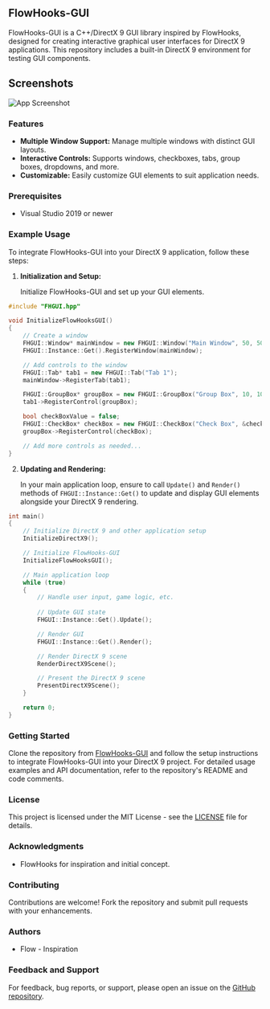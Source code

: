 ## FlowHooks-GUI

FlowHooks-GUI is a C++/DirectX 9 GUI library inspired by FlowHooks, designed for creating interactive graphical user interfaces for DirectX 9 applications. This repository includes a built-in DirectX 9 environment for testing GUI components.

## Screenshots

![App Screenshot](https://i.imgur.com/dsWpOaM.png)

### Features

- **Multiple Window Support:** Manage multiple windows with distinct GUI layouts.
- **Interactive Controls:** Supports windows, checkboxes, tabs, group boxes, dropdowns, and more.
- **Customizable:** Easily customize GUI elements to suit application needs.

### Prerequisites

- Visual Studio 2019 or newer

### Example Usage

To integrate FlowHooks-GUI into your DirectX 9 application, follow these steps:

1. **Initialization and Setup:**

   Initialize FlowHooks-GUI and set up your GUI elements.
```cpp
#include "FHGUI.hpp"

void InitializeFlowHooksGUI()
{
    // Create a window
    FHGUI::Window* mainWindow = new FHGUI::Window("Main Window", 50, 50, 600, 400);
    FHGUI::Instance::Get().RegisterWindow(mainWindow);

    // Add controls to the window
    FHGUI::Tab* tab1 = new FHGUI::Tab("Tab 1");
    mainWindow->RegisterTab(tab1);

    FHGUI::GroupBox* groupBox = new FHGUI::GroupBox("Group Box", 10, 10, 200, 150);
    tab1->RegisterControl(groupBox);

    bool checkBoxValue = false;
    FHGUI::CheckBox* checkBox = new FHGUI::CheckBox("Check Box", &checkBoxValue, "Enable/Disable something.");
    groupBox->RegisterControl(checkBox);

    // Add more controls as needed...
}
```

2. **Updating and Rendering:**

   In your main application loop, ensure to call `Update()` and `Render()` methods of `FHGUI::Instance::Get()` to update and display GUI elements alongside your DirectX 9 rendering.
```cpp
int main()
{
    // Initialize DirectX 9 and other application setup
    InitializeDirectX9();

    // Initialize FlowHooks-GUI
    InitializeFlowHooksGUI();

    // Main application loop
    while (true)
    {
        // Handle user input, game logic, etc.
        
        // Update GUI state
        FHGUI::Instance::Get().Update();

        // Render GUI
        FHGUI::Instance::Get().Render();

        // Render DirectX 9 scene
        RenderDirectX9Scene();

        // Present the DirectX 9 scene
        PresentDirectX9Scene();
    }

    return 0;
}

```

### Getting Started

Clone the repository from [FlowHooks-GUI](https://github.com/felipeczpaz/FlowHooks-GUI/) and follow the setup instructions to integrate FlowHooks-GUI into your DirectX 9 project. For detailed usage examples and API documentation, refer to the repository's README and code comments.

### License

This project is licensed under the MIT License - see the [LICENSE](LICENSE) file for details.

### Acknowledgments

- FlowHooks for inspiration and initial concept.

### Contributing

Contributions are welcome! Fork the repository and submit pull requests with your enhancements.

### Authors

- Flow - Inspiration

### Feedback and Support

For feedback, bug reports, or support, please open an issue on the [GitHub repository](https://github.com/felipeczpaz/FlowHooks-GUI/issues).
